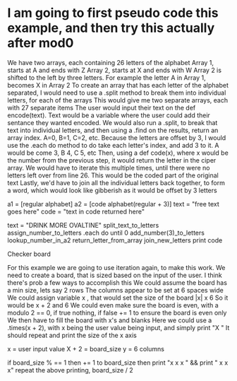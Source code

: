 # I am going to first pseudo code this example, and then try this actually after mod0

We have two arrays, each containing 26 letters of the alphabet
Array 1, starts at A and ends with Z
Array 2, starts at X and ends with W
Array 2 is shifted to the left by three letters.
For example the letter A in Array 1, becomes X in Array 2
To create an array that has each letter of the alphabet separated, I would need to use a .split method to break them into individual letters, for each of the arrays
This would give me two separate arrays, each with 27 separate items
The user would input their text on the def encode(text). Text would be a variable where the user could add their sentance they wanted encoded. We would also run a .split, to break that text into individual letters, and then using a .find on the results, return an array index.
A=0, B=1, C=2, etc.
Because the letters are offset by 3, I would use the .each do method to do take each letter's index, and add 3 to it.
A would be come 3, B 4, C 5, etc
Then, using a def code(x), where x would be the number from the previous step, it would return the letter in the ciper array. We would have to iterate this multiple times, until there were no letters left over from line 26. This would be the coded part of the original text
Lastly, we'd have to join all the individual letters back together, to form a word, which would look like gibberish as it would be offset by 3 letters

a1 = [regular alphabet]
a2 = [code alphabet(regular + 3)]
text = "free text goes here"
code = "text in code returned here"

text = "DRINK MORE OVALTINE"
  split_text_to_letters
  assign_number_to_letters
  .each do until 0
  add_number(3)_to_letters
  lookup_number_in_a2
  return_letter_from_array
  join_new_letters
print code


Checker board

For this example we are going to use iteration again, to make this work.
We need to create a board, that is sized based on the input of the user.
I think there's prob a few ways to accomplish this
We could assume the board has a min size, lets say 2 rows
The columns appear to be set at 6 spaces wide
We could assign variable x , that would set the size of the board |x| x 6
So it would be x + 2 and 6
We could even make sure the board is even, with a modulo 2 == 0, if true nothing, if false += 1 to ensure the board is even only
We then have to fill the board with x's and blanks
Here we could use a .times(x + 2), with x being the user value being input, and simply print "X "
It should repeat and print the size of the x axis

x = user input value
X + 2 = board_size
y = 6 columns

if board_size % == 1
  then += 1 to board_size
then print "x x x " && print " x x x"
repeat the above printing, board_size / 2
